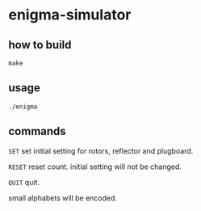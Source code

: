 # enigma-simulator

## how to build

`make`

## usage

`./enigma`

## commands

`SET` set initial setting for rotors, reflector and plugboard.

`RESET` reset count. initial setting will not be changed.

`QUIT` quit.

small alphabets will be encoded.
